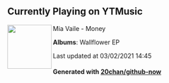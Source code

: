 ## Currently Playing on YTMusic

[<img align="left" width="100" src="https://lh3.googleusercontent.com/hXa5nVwU7VCcuaG3t5wJ3_RCf7--ojJyFbjpLQeMtXtgHFW50rbKTgzWdbZuA_mlLztp6rzAYb9Ccy0">](https://music.youtube.com/watch?v=dh5eUIvnMgM)

Mia Vaile - Money

**Albums**: Wallflower EP

Last updated at 03/02/2021 14:45

#### Generated with [20chan/github-now](https://github.com/20chan/github-now)


<!--
**20chan/20chan** is a ✨ _special_ ✨ repository because its `README.md` (this file) appears on your GitHub profile.

Here are some ideas to get you started:

- 🔭 I’m currently working on ...
- 🌱 I’m currently learning ...
- 👯 I’m looking to collaborate on ...
- 🤔 I’m looking for help with ...
- 💬 Ask me about ...
- 📫 How to reach me: ...
- 😄 Pronouns: ...
- ⚡ Fun fact: ...
-->
